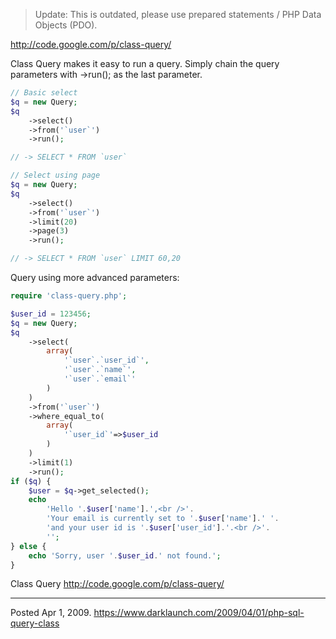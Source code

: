 > Update: This is outdated, please use prepared statements / PHP Data Objects (PDO).

http://code.google.com/p/class-query/

Class Query makes it easy to run a query.
Simply chain the query parameters with ->run(); as the last parameter.

```php
// Basic select
$q = new Query;
$q
	->select()
	->from('`user`')
	->run();

// -> SELECT * FROM `user`
```

```php
// Select using page
$q = new Query;
$q
	->select()
	->from('`user`')
	->limit(20)
	->page(3)
	->run();

// -> SELECT * FROM `user` LIMIT 60,20
```
Query using more advanced parameters:
```php
require 'class-query.php';

$user_id = 123456;
$q = new Query;
$q
	->select(
		array(
			'`user`.`user_id`',
			'`user`.`name`',
			'`user`.`email`'
		)
	)
	->from('`user`')
	->where_equal_to(
		array(
			'`user_id`'=>$user_id
		)
	)
	->limit(1)
	->run();
if ($q) {
	$user = $q->get_selected();
	echo
		'Hello '.$user['name'].',<br />'.
		'Your email is currently set to '.$user['name'].' '.
		'and your user id is '.$user['user_id'].'.<br />'.
		'';
} else {
	echo 'Sorry, user '.$user_id.' not found.';
}
```

Class Query
http://code.google.com/p/class-query/

---

Posted Apr 1, 2009.
https://www.darklaunch.com/2009/04/01/php-sql-query-class